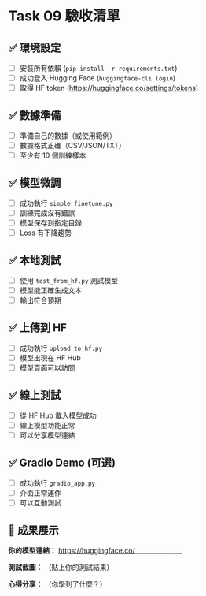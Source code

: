 # Task 09 驗收清單

## ✅ 環境設定

- [ ] 安裝所有依賴 (`pip install -r requirements.txt`)
- [ ] 成功登入 Hugging Face (`huggingface-cli login`)
- [ ] 取得 HF token (https://huggingface.co/settings/tokens)

## ✅ 數據準備

- [ ] 準備自己的數據（或使用範例）
- [ ] 數據格式正確（CSV/JSON/TXT）
- [ ] 至少有 10 個訓練樣本

## ✅ 模型微調

- [ ] 成功執行 `simple_finetune.py`
- [ ] 訓練完成沒有錯誤
- [ ] 模型保存到指定目錄
- [ ] Loss 有下降趨勢

## ✅ 本地測試

- [ ] 使用 `test_from_hf.py` 測試模型
- [ ] 模型能正確生成文本
- [ ] 輸出符合預期

## ✅ 上傳到 HF

- [ ] 成功執行 `upload_to_hf.py`
- [ ] 模型出現在 HF Hub
- [ ] 模型頁面可以訪問

## ✅ 線上測試

- [ ] 從 HF Hub 載入模型成功
- [ ] 線上模型功能正常
- [ ] 可以分享模型連結

## ✅ Gradio Demo (可選)

- [ ] 成功執行 `gradio_app.py`
- [ ] 介面正常運作
- [ ] 可以互動測試

## 🎯 成果展示

**你的模型連結：**
https://huggingface.co/_______________

**測試截圖：**
（貼上你的測試結果）

**心得分享：**
（你學到了什麼？）
